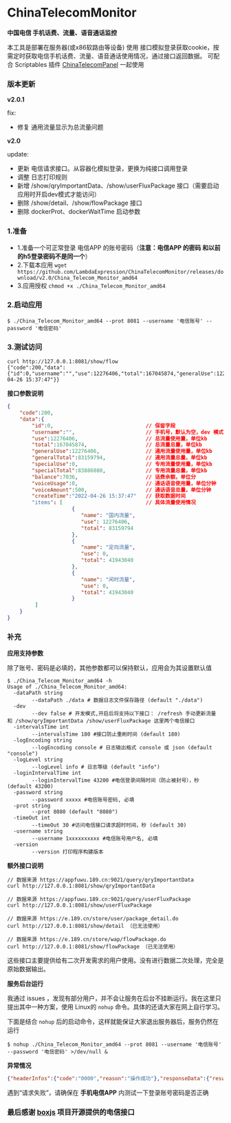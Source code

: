 # ChinaTelecomMonitor 



**中国电信 手机话费、流量、语音通话监控**

本工具是部署在服务器(或x86软路由等设备) 使用 接口模拟登录获取cookie，按需定时获取电信手机话费、流量、语音通话使用情况，通过接口返回数据。
可配合 Scriptables 插件 [ChinaTelecomPanel](https://lambdaexpression.github.io/ScriptablesComponent/ChinaTelecomPanel/) 一起使用


### 版本更新

**v2.0.1**

fix:
- 修复 通用流量显示为总流量问题

**v2.0**

update:
- 更新 电信请求接口。从容器化模拟登录，更换为纯接口调用登录
- 调整 日志打印规则
- 新增 /show/qryImportantData、/show/userFluxPackage 接口（需要启动应用时开启dev模式才能访问）
- 删除 /show/detail、/show/flowPackage 接口
- 删除 dockerProt、dockerWaitTime 启动参数

### 1.准备

- 1.准备一个可正常登录 电信APP 的账号密码（**注意：电信APP 的密码 和以前的h5登录密码不是同一个**）
- 2.下载本应用 `wget https://github.com/LambdaExpression/ChinaTelecomMonitor/releases/download/v2.0/China_Telecom_Monitor_amd64`
- 3.应用授权 `chmod +x ./China_Telecom_Monitor_amd64`

### 2.启动应用

```shell
$ ./China_Telecom_Monitor_amd64 --prot 8081 --username '电信账号' --password '电信密码'
```

### 3.测试访问

```shell
curl http://127.0.0.1:8081/show/flow
{"code":200,"data":{"id":0,"username":"","use":12276406,"total":167045874,"generalUse":12276406,"generalTotal":83159794,"specialUse":0,"specialTotal":83886080,"balance":7036,"voiceUsage":0,"voiceAmount":500,"createTime":"2022-04-26 15:37:47"}}
```
**接口参数说明**

```json
{
    "code":200,
    "data":{
        "id":0,                              // 保留字段
        "username":"",                       // 手机号，默认为空，dev 模式下脱敏显示
        "use":12276406,                      // 总流量使用量，单位kb
        "total":167045874,                   // 总流量总量，单位kb
        "generalUse":12276406,               // 通用流量使用量，单位kb
        "generalTotal":83159794,             // 通用流量总量，单位kb
        "specialUse":0,                      // 专用流量使用量，单位kb
        "specialTotal":83886080,             // 专用流量总量，单位kb
        "balance":7036,                      // 话费余额，单位分
        "voiceUsage":0,                      // 通话语音使用量，单位分钟
        "voiceAmount":500,                   // 通话语音总量，单位分钟
        "createTime":"2022-04-26 15:37:47"   // 获取数据时间
        "items": [                           // 具体流量使用情况
                     {
                        "name": "国内流量",
                        "use": 12276406,
                        "total": 83159794
                     },
                     {
                        "name": "定向流量",
                        "use": 0,
                        "total": 41943040
                     },
                     {
                        "name": "闲时流量",
                        "use": 0,
                        "total": 41943040
                     }
         ]
    }
}
```

### 补充

**应用支持参数**

除了账号、密码是必填的，其他参数都可以保持默认，应用会为其设置默认值

```shell
$ ./China_Telecom_Monitor_amd64 -h
Usage of ./China_Telecom_Monitor_amd64:
  -dataPath string
    	--dataPath ./data # 数据日志文件保存路径 (default "./data")
  -dev
    	--dev false # 开发模式,开启后将支持以下接口： /refresh 手动更新流量 和 /show/qryImportantData /show/userFluxPackage 这里两个电信接口
  -intervalsTime int
    	--intervalsTime 180 #接口防止重刷时间 (default 180)
  -logEncoding string
    	--logEncoding console # 日志输出格式 console 或 json (default "console")
  -logLevel string
    	--logLevel info # 日志等级 (default "info")
  -loginIntervalTime int
    	--loginIntervalTime 43200 #电信登录间隔时间（防止被封号），秒 (default 43200)
  -password string
    	--password xxxxx #电信账号密码, 必填
  -prot string
    	--prot 8080 (default "8080")
  -timeOut int
    	--timeOut 30 #访问电信接口请求超时时间，秒 (default 30)
  -username string
    	--username 1xxxxxxxxxx #电信账号用户名, 必填
  -version
    	--version 打印程序构建版本

```

**额外接口说明**


```
// 数据来源 https://appfuwu.189.cn:9021/query/qryImportantData
curl http://127.0.0.1:8081/show/qryImportantData

// 数据来源 https://appfuwu.189.cn:9021/query/userFluxPackage
curl http://127.0.0.1:8081/show/userFluxPackage

// 数据来源 https://e.189.cn/store/user/package_detail.do
curl http://127.0.0.1:8081/show/detail （已无法使用）

// 数据来源 https://e.189.cn/store/wap/flowPackage.do
curl http://127.0.0.1:8081/show/flowPackage （已无法使用）
```

这些接口主要提供给有二次开发需求的用户使用。没有进行数据二次处理，完全是原始数据输出。

**服务后台运行**

我通过 issues ，发现有部分用户，并不会让服务在后台不挂断运行。我在这里只提出其中一种方案，使用 Linux的 `nohup` 命令。具体的还请大家在网上自行学习。

下面是结合 `nohup` 后的启动命令，这样就能保证大家退出服务器后，服务仍然在运行
```
$ nohup ./China_Telecom_Monitor_amd64 --prot 8081 --username '电信账号' --password '电信密码' >/dev/null &
```

**异常情况**


```json
{"headerInfos":{"code":"0000","reason":"操作成功"},"responseData":{"resultCode":"1000","resultDesc":"请求失败","attach":"","data":null}}
```
遇到“请求失败”，请确保在 **手机电信APP** 内测试一下登录账号密码是否正确


### 最后感谢 [boxjs](https://github.com/gsons/boxjs) 项目开源提供的电信接口
